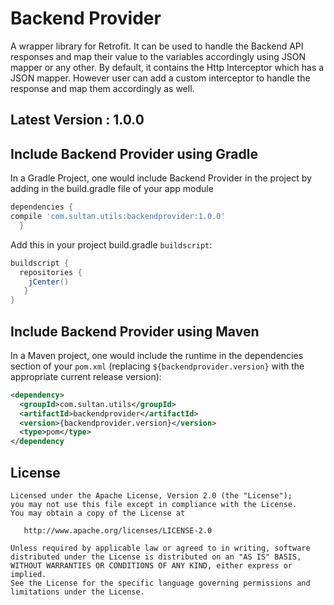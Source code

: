 # Backend Provider
A wrapper library for Retrofit. It can be used to handle the Backend API responses and map their value to the variables accordingly using JSON mapper or any other. By default, it contains the Http Interceptor which has a JSON mapper. However user can add a custom interceptor to handle the response and map them accordingly as well.

Latest Version : 1.0.0
--------------------------------

Include Backend Provider using Gradle
--------------------------------

In a Gradle Project, one would include Backend Provider in the project by adding 
in the build.gradle file of your app module

```groovy
dependencies {
compile 'com.sultan.utils:backendprovider:1.0.0'
  }
```
Add this in your project build.gradle `buildscript`:

```groovy
buildscript {
  repositories {
    jCenter()
   }
}
```

Include Backend Provider using Maven
-------------------------------

In a Maven project, one would include the runtime in the dependencies section
of your `pom.xml` (replacing `${backendprovider.version}` with the appropriate current
release version):

```xml
<dependency>
  <groupId>com.sultan.utils</groupId>
  <artifactId>backendprovider</artifactId>
  <version>{backendprovider.version}</version>
  <type>pom</type>
</dependency 
```



License
-------

    Licensed under the Apache License, Version 2.0 (the "License");
    you may not use this file except in compliance with the License.
    You may obtain a copy of the License at

       http://www.apache.org/licenses/LICENSE-2.0

    Unless required by applicable law or agreed to in writing, software
    distributed under the License is distributed on an "AS IS" BASIS,
    WITHOUT WARRANTIES OR CONDITIONS OF ANY KIND, either express or implied.
    See the License for the specific language governing permissions and
    limitations under the License.



 [1]: https://dl.bintray.com/sultan0902/BackendProvider

